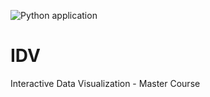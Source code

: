 ![Python application](https://github.com/aahad91/IDV/workflows/Python%20application/badge.svg?branch=master)
# IDV
Interactive Data Visualization - Master Course
